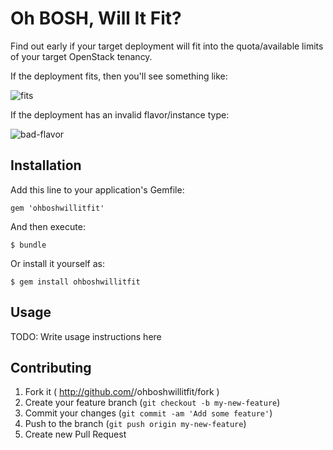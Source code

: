 # Oh BOSH, Will It Fit?

Find out early if your target deployment will fit into the quota/available limits of your target OpenStack tenancy.

If the deployment fits, then you'll see something like:

![fits](https://www.evernote.com/shard/s3/sh/ce1c2d81-0070-4702-aa84-c426b777429d/0dd99134d3abab7dabd9d4e6cba23349/deep/0/drnic@drnic----gems-ohboshwillitfit---zsh---204-51.png)

If the deployment has an invalid flavor/instance type:

![bad-flavor](https://www.evernote.com/shard/s3/sh/6d4a3c49-c841-455e-ab4b-039baae6dbd3/c904e89a317e870dea78a84bbaa6e6ae/deep/0/drnic@drnic----gems-ohboshwillitfit---zsh---204-51.png)

## Installation

Add this line to your application's Gemfile:

    gem 'ohboshwillitfit'

And then execute:

    $ bundle

Or install it yourself as:

    $ gem install ohboshwillitfit

## Usage

TODO: Write usage instructions here

## Contributing

1. Fork it ( http://github.com/<my-github-username>/ohboshwillitfit/fork )
2. Create your feature branch (`git checkout -b my-new-feature`)
3. Commit your changes (`git commit -am 'Add some feature'`)
4. Push to the branch (`git push origin my-new-feature`)
5. Create new Pull Request
